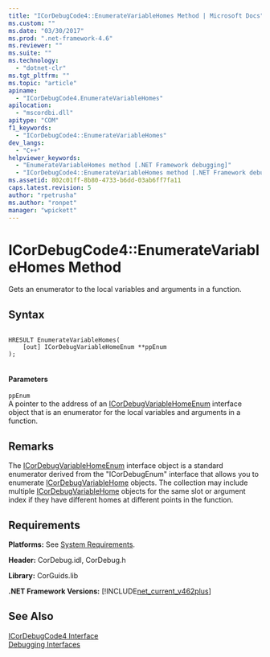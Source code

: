 ```yaml
---
title: "ICorDebugCode4::EnumerateVariableHomes Method | Microsoft Docs"
ms.custom: ""
ms.date: "03/30/2017"
ms.prod: ".net-framework-4.6"
ms.reviewer: ""
ms.suite: ""
ms.technology: 
  - "dotnet-clr"
ms.tgt_pltfrm: ""
ms.topic: "article"
apiname: 
  - "ICorDebugCode4.EnumerateVariableHomes"
apilocation: 
  - "mscordbi.dll"
apitype: "COM"
f1_keywords: 
  - "ICorDebugCode4::EnumerateVariableHomes"
dev_langs: 
  - "C++"
helpviewer_keywords: 
  - "EnumerateVariableHomes method [.NET Framework debugging]"
  - "ICorDebugCode4::EnumerateVariableHomes method [.NET Framework debugging]"
ms.assetid: 802c01ff-8b80-4733-b6dd-03ab6ff7fa11
caps.latest.revision: 5
author: "rpetrusha"
ms.author: "ronpet"
manager: "wpickett"
---
```

# ICorDebugCode4::EnumerateVariableHomes Method
Gets an enumerator to the local variables and arguments in a function.  
  
## Syntax  
  
```  
  
HRESULT EnumerateVariableHomes(  
    [out] ICorDebugVariableHomeEnum **ppEnum  
);  
  
```  
  
#### Parameters  
 `ppEnum`  
 A pointer to the address of an [ICorDebugVariableHomeEnum](../../../../docs/framework/unmanaged-api/debugging/icordebugvariablehomeenum-interface.md) interface object that is an enumerator for the local variables and arguments in a function.  
  
## Remarks  
 The [ICorDebugVariableHomeEnum](../../../../docs/framework/unmanaged-api/debugging/icordebugvariablehomeenum-interface.md) interface object is a standard enumerator derived from the "ICorDebugEnum" interface that allows you to enumerate [ICorDebugVariableHome](../../../../docs/framework/unmanaged-api/debugging/getting-started-tutorial1.md) objects. The collection may include multiple [ICorDebugVariableHome](../../../../docs/framework/unmanaged-api/debugging/getting-started-tutorial1.md) objects for the same slot or      argument index if they have different homes at different points in the      function.  
  
## Requirements  
 **Platforms:** See [System Requirements](../../../../docs/framework/getting-started/system-requirements.md).  
  
 **Header:** CorDebug.idl, CorDebug.h  
  
 **Library:** CorGuids.lib  
  
 **.NET Framework Versions:** [!INCLUDE[net_current_v462plus](../../../../includes/net-current-v462plus-md.md)]  
  
## See Also  
 [ICorDebugCode4 Interface](../../../../docs/framework/unmanaged-api/debugging/icordebugcode4-interface.md)   
 [Debugging Interfaces](../../../../docs/framework/unmanaged-api/debugging/debugging-interfaces.md)